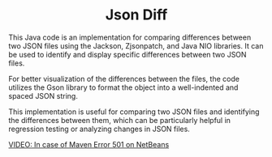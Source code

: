 <h1 align="center"> Json Diff </h1>

This Java code is an implementation for comparing differences between two JSON files using the Jackson, Zjsonpatch, and Java NIO libraries. It can be used to identify and display specific differences between two JSON files.

For better visualization of the differences between the files, the code utilizes the Gson library to format the object into a well-indented and spaced JSON string.

This implementation is useful for comparing two JSON files and identifying the differences between them, which can be particularly helpful in regression testing or analyzing changes in JSON files.

[VIDEO: In case of Maven Error 501 on NetBeans](https://www.youtube.com/watch?v=OyvqL_UcU9k)
